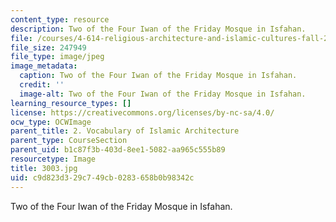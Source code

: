 ```yaml
---
content_type: resource
description: Two of the Four Iwan of the Friday Mosque in Isfahan.
file: /courses/4-614-religious-architecture-and-islamic-cultures-fall-2002/c9d823d329c749cb0283658b0b98342c_3003.jpg
file_size: 247949
file_type: image/jpeg
image_metadata:
  caption: Two of the Four Iwan of the Friday Mosque in Isfahan.
  credit: ''
  image-alt: Two of the Four Iwan of the Friday Mosque in Isfahan.
learning_resource_types: []
license: https://creativecommons.org/licenses/by-nc-sa/4.0/
ocw_type: OCWImage
parent_title: 2. Vocabulary of Islamic Architecture
parent_type: CourseSection
parent_uid: b1c87f3b-403d-8ee1-5082-aa965c555b89
resourcetype: Image
title: 3003.jpg
uid: c9d823d3-29c7-49cb-0283-658b0b98342c
---
```

Two of the Four Iwan of the Friday Mosque in Isfahan.